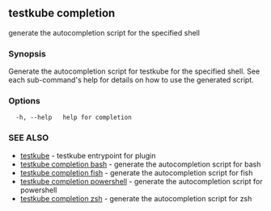 ## testkube completion

generate the autocompletion script for the specified shell

### Synopsis


Generate the autocompletion script for testkube for the specified shell.
See each sub-command's help for details on how to use the generated script.


### Options

```
  -h, --help   help for completion
```

### SEE ALSO

* [testkube](testkube.md)	 - testkube entrypoint for plugin
* [testkube completion bash](testkube_completion_bash.md)	 - generate the autocompletion script for bash
* [testkube completion fish](testkube_completion_fish.md)	 - generate the autocompletion script for fish
* [testkube completion powershell](testkube_completion_powershell.md)	 - generate the autocompletion script for powershell
* [testkube completion zsh](testkube_completion_zsh.md)	 - generate the autocompletion script for zsh

